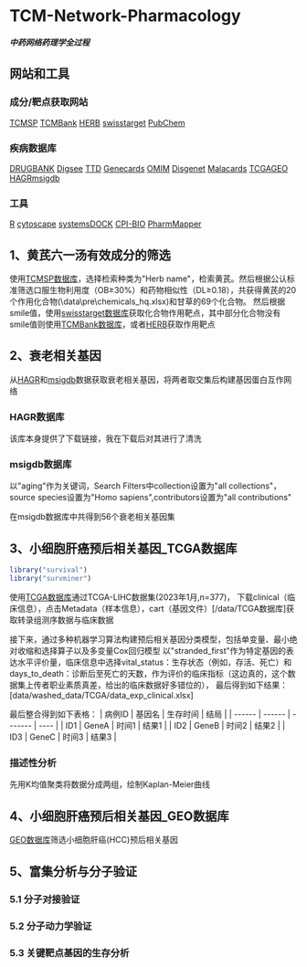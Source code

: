 # TCM-Network-Pharmacology

***中药网络药理学全过程***

## 网站和工具

### 成分/靶点获取网站

[TCMSP](https://old.tcmsp-e.com/tcmsp.php) [TCMBank](https://www.tcmbank.cn/) [HERB](http://herb.ac.cn/) [swisstarget](http://www.swisstargetprediction.ch/) [PubChem](https://pubchem.ncbi.nlm.nih.gov/)

### 疾病数据库

[DRUGBANK](https://www.drugbank.ca/) [Digsee](http://210.107.182.61/geneSearch/) [TTD](http://db.idrblab.net/ttd/) [Genecards](https://www.genecards.org/) [OMIM](https://omim.org/) [Disgenet](https://www.disgenet.org/) [Malacards](https://www.malacards.org/) [TCGA](https://portal.gdc.cancer.gov/)[GEO](https://www.ncbi.nlm.nih.gov/geo/) [HAGR](https://genomics.senescence.info/)[msigdb](https://www.gsea-msigdb.org/gsea/msigdb)

### 工具

[R](https://www.r-project.org/) [cytoscape](https://cytoscape.org/) [systemsDOCK](http://systemsdock.unit.oist.jp/iddp/home/index) [CPI-BIO](http://cpi.bio-x.cn/drar/) [PharmMapper](https://omictools.com/pharmmapper-tool)





## 1、黄芪六一汤有效成分的筛选

使用[TCMSP数据库](https://old.tcmsp-e.com/tcmsp.php)，选择检索种类为"Herb name"，检索黄芪。然后根据公认标准筛选口服生物利用度（OB≥30%）和药物相似性（DL≥0.18），共获得黄芪的20个作用化合物(\data\pre\chemicals\_hq.xlsx)和甘草的69个化合物。 然后根据smile值，使用[swisstarget数据库](http://www.swisstargetprediction.ch/)获取化合物作用靶点，其中部分化合物没有smile值则使用[TCMBank数据库](https://www.tcmbank.cn/)，或者[HERB](http://herb.ac.cn/)获取作用靶点





## 2、衰老相关基因

从[HAGR](https://genomics.senescence.info/)和[msigdb](https://www.gsea-msigdb.org/gsea/msigdb)数据获取衰老相关基因，将两者取交集后构建基因蛋白互作网络


### HAGR数据库

该库本身提供了下载链接，我在下载后对其进行了清洗

### msigdb数据库
以"aging"作为关键词，Search Filters中collection设置为"all collections"，source species设置为"Homo sapiens",contributors设置为"all contributions"

在msigdb数据库中共得到56个衰老相关基因集





## 3、小细胞肝癌预后相关基因_TCGA数据库

```R
library("survival")
library("survminer")
```

使用[TCGA数据库](https://portal.gdc.cancer.gov/)通过TCGA-LIHC数据集(2023年1月,n=377)，
下载clinical（临床信息），点击Metadata（样本信息），cart（基因文件）[/data/TCGA数据库]获取转录组测序数据与临床数据  

接下来，通过多种机器学习算法构建预后相关基因分类模型，包括单变量、最小绝对收缩和选择算子以及多变量Cox回归模型
以"stranded_first"作为特定基因的表达水平评价量，临床信息中选择vital_status：生存状态（例如，存活、死亡）和days_to_death：诊断后至死亡的天数，作为评价的临床指标（这边真的，这个数据集上传者职业素质真差，给出的临床数据好多错位的），
最后得到如下结果：[data/washed_data/TCGA/data_exp_clinical.xlsx]

最后整合得到如下表格：
| 病例ID | 基因名 | 生存时间 | 结局 |
| ------ | ------ | ------- | ---- |
| ID1    | GeneA  | 时间1   | 结果1 |
| ID2    | GeneB  | 时间2   | 结果2 |
| ID3    | GeneC  | 时间3   | 结果3 |

### 描述性分析
先用K均值聚类将数据分成两组，绘制Kaplan-Meier曲线









## 4、小细胞肝癌预后相关基因_GEO数据库

[GEO数据库](https://www.ncbi.nlm.nih.gov/geo/)筛选小细胞肝癌(HCC)预后相关基因





## 5、富集分析与分子验证

### 5.1 分子对接验证

### 5.2 分子动力学验证

### 5.3 关键靶点基因的生存分析
